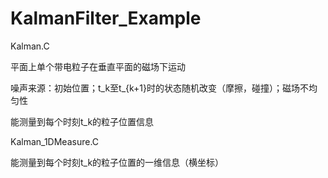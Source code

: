 # KalmanFilter_Example

Kalman.C

平面上单个带电粒子在垂直平面的磁场下运动

噪声来源：初始位置；t_k至t_{k+1}时的状态随机改变（摩擦，碰撞）；磁场不均匀性

能测量到每个时刻t_k的粒子位置信息

Kalman_1DMeasure.C

能测量到每个时刻t_k的粒子位置的一维信息（横坐标）